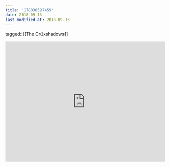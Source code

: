 ```yaml
---
title: '178038597459'
date: 2018-09-13
last_modified_at: 2018-09-13
---
```

tagged: [[The Crüxshadows]]
<iframe allow="accelerometer; autoplay; clipboard-write; encrypted-media; gyroscope; picture-in-picture" allowfullscreen="" frameborder="0" height="375" id="youtube_iframe" src="https://www.youtube.com/embed/qIccqkgu7ms?feature=oembed&amp;enablejsapi=1&amp;origin=https://safe.txmblr.com&amp;wmode=opaque" width="500"></iframe>